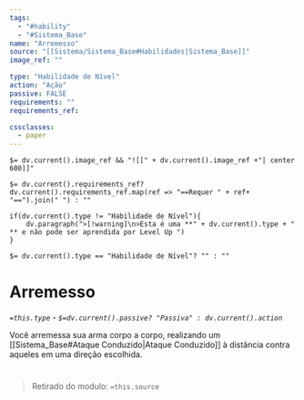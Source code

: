 ```yaml
---
tags:
  - "#hability"
  - "#Sistema_Base"
name: "Arremesso"
source: "[[Sistema/Sistema_Base#Habilidades|Sistema_Base]]"
image_ref: ""

type: "Habilidade de Nível"
action: "Ação"
passive: FALSE
requirements: ""
requirements_ref:  

cssclasses:
  - paper
---
```

`$= dv.current().image_ref && "![[" + dv.current().image_ref +"| center 600]]"`


`$= dv.current().requirements_ref? dv.current().requirements_ref.map(ref => "==Requer " + ref+ "==").join(" ") : ""`

```dataviewjs
if(dv.current().type != "Habilidade de Nível"){
	dv.paragraph(">[!warning]\n>Esta é uma **" + dv.current().type + " ** e não pode ser aprendida por Level Up ")
}
```


`$= dv.current().type == "Habilidade de Nível"? "" : ""`
# Arremesso
*`=this.type` - `$=dv.current().passive? "Passiva" : dv.current().action`*

Você arremessa sua arma corpo a corpo, realizando um [[Sistema_Base#Ataque Conduzido|Ataque Conduzido]] à distância contra aqueles em uma direção escolhida.


#
> Retirado do modulo: `=this.source`